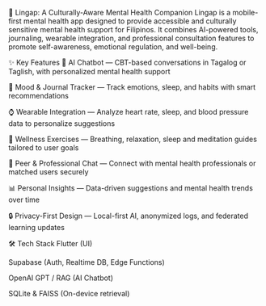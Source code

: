 🌱 Lingap: A Culturally-Aware Mental Health Companion
Lingap is a mobile-first mental health app designed to provide accessible and culturally sensitive mental health support for Filipinos. It combines AI-powered tools, journaling, wearable integration, and professional consultation features to promote self-awareness, emotional regulation, and well-being.

✨ Key Features
🧠 AI Chatbot — CBT-based conversations in Tagalog or Taglish, with personalized mental health support

📓 Mood & Journal Tracker — Track emotions, sleep, and habits with smart recommendations

⌚ Wearable Integration — Analyze heart rate, sleep, and blood pressure data to personalize suggestions

🧘 Wellness Exercises — Breathing, relaxation, sleep and meditation guides tailored to user goals

💬 Peer & Professional Chat — Connect with mental health professionals or matched users securely

📊 Personal Insights — Data-driven suggestions and mental health trends over time

🔒 Privacy-First Design — Local-first AI, anonymized logs, and federated learning updates

🛠 Tech Stack
Flutter (UI)

Supabase (Auth, Realtime DB, Edge Functions)

OpenAI GPT / RAG (AI Chatbot)

SQLite & FAISS (On-device retrieval)
